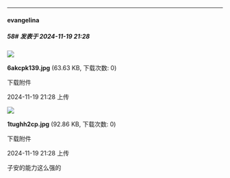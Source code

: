 ﻿
*****

####  evangelina  
##### 58#       发表于 2024-11-19 21:28

<img src="https://img.saraba1st.com/forum/202411/19/212829u1ko1mpopxps5guf.jpg" referrerpolicy="no-referrer">

<strong>6akcpk139.jpg</strong> (63.63 KB, 下载次数: 0)

下载附件

2024-11-19 21:28 上传

<img src="https://img.saraba1st.com/forum/202411/19/212833owtarrfqyv2rqkaz.jpg" referrerpolicy="no-referrer">

<strong>1tughh2cp.jpg</strong> (92.86 KB, 下载次数: 0)

下载附件

2024-11-19 21:28 上传

子安的能力这么强的

